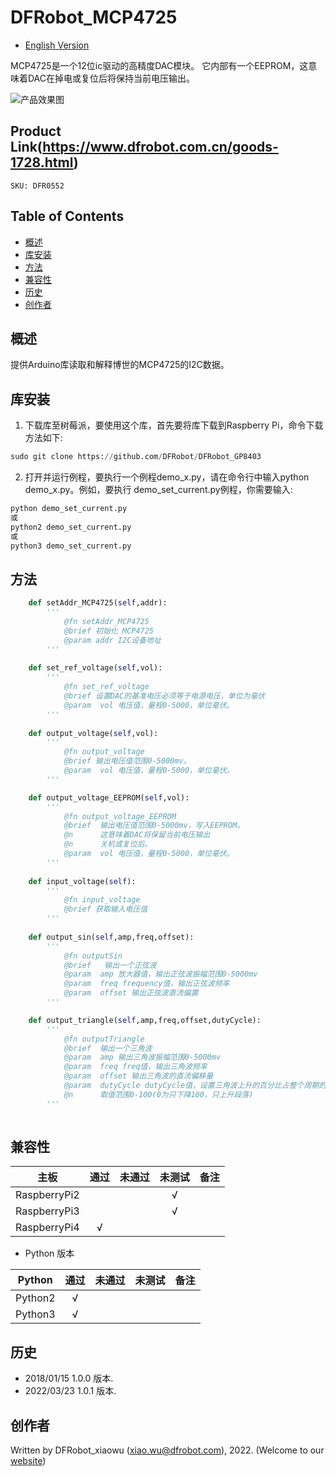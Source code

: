 # DFRobot_MCP4725

* [English Version](./README.md)

MCP4725是一个12位ic驱动的高精度DAC模块。 它内部有一个EEPROM，这意味着DAC在掉电或复位后将保持当前电压输出。  


![产品效果图](../../resources/images/DFR0971.DFR0552) 

## Product Link(https://www.dfrobot.com.cn/goods-1728.html)
    SKU: DFR0552 

## Table of Contents
  - [概述](#概述)
  - [库安装](#库安装)
  - [方法](#方法)
  - [兼容性](#兼容性)
  - [历史](#历史)
  - [创作者](#创作者)

## 概述

提供Arduino库读取和解释博世的MCP4725的I2C数据。  

## 库安装
1. 下载库至树莓派，要使用这个库，首先要将库下载到Raspberry Pi，命令下载方法如下:<br>
```python
sudo git clone https://github.com/DFRobot/DFRobot_GP8403
```
2. 打开并运行例程，要执行一个例程demo_x.py，请在命令行中输入python demo_x.py。例如，要执行 demo_set_current.py例程，你需要输入:<br>

```python
python demo_set_current.py 
或 
python2 demo_set_current.py 
或 
python3 demo_set_current.py
```

## 方法

```python
    def setAddr_MCP4725(self,addr):
		'''
			@fn setAddr_MCP4725
			@brief 初始化 MCP4725
			@param addr I2C设备地址
		'''
	
	def set_ref_voltage(self,vol):
		'''
			@fn set_ref_voltage
			@brief 设置DAC的基准电压必须等于电源电压，单位为毫伏  
			@param  vol 电压值，量程0-5000，单位毫伏。
		'''
		
	def output_voltage(self,vol):
		'''
			@fn output_voltage
			@brief 输出电压值范围0-5000mv。
			@param  vol 电压值，量程0-5000，单位毫伏。
		'''

	def output_voltage_EEPROM(self,vol):
		'''
			@fn output_voltage_EEPROM
			@brief  输出电压值范围0-5000mv，写入EEPROM，  
   			@n      这意味着DAC将保留当前电压输出  
   			@n      关机或复位后。
			@param  vol 电压值，量程0-5000，单位毫伏。
		'''
		
	def input_voltage(self):
		'''
			@fn input_voltage
			@brief 获取输入电压值
		'''
	
	def output_sin(self,amp,freq,offset):
		'''
			@fn outputSin
   			@brief   输出一个正弦波
   			@param  amp 放大器值，输出正弦波振幅范围0-5000mv 
   			@param  freq frequency值，输出正弦波频率
   			@param  offset 输出正弦波直流偏置 
		'''

	def output_triangle(self,amp,freq,offset,dutyCycle):
		'''
			@fn outputTriangle
   			@brief  输出一个三角波       
   			@param  amp 输出三角波振幅范围0-5000mv 
   			@param  freq freq值，输出三角波频率
   			@param  offset 输出三角波的直流偏移量 
   			@param  dutyCycle dutyCycle值，设置三角波上升的百分比占整个周期的百分比。
   			@n      取值范围0-100(0为只下降100，只上升段落)  
		'''
    
```

## 兼容性

| 主板         | 通过 | 未通过 | 未测试 | 备注 |
| ------------ | :--: | :----: | :----: | :--: |
| RaspberryPi2 |      |        |   √    |      |
| RaspberryPi3 |      |        |   √    |      |
| RaspberryPi4 |  √   |        |        |      |

* Python 版本

| Python  | 通过 | 未通过 | 未测试 | 备注 |
| ------- | :--: | :----: | :----: | ---- |
| Python2 |  √   |        |        |      |
| Python3 |  √   |        |        |      |


## 历史

- 2018/01/15 1.0.0 版本.
- 2022/03/23 1.0.1 版本.

## 创作者

Written by DFRobot_xiaowu (xiao.wu@dfrobot.com), 2022. (Welcome to our [website](https://www.dfrobot.com/))






